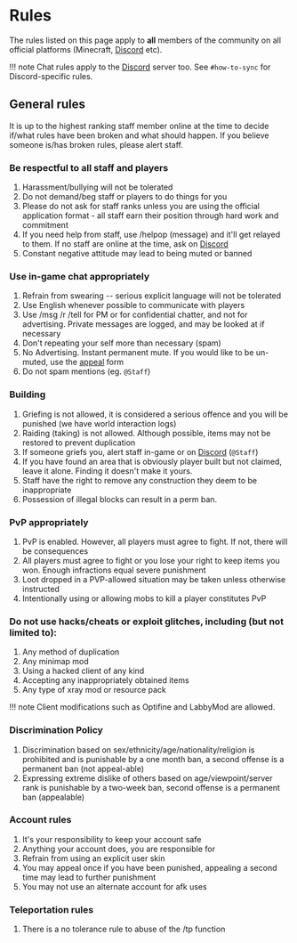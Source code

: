 # Rules

The rules listed on this page apply to **all** members of the community on all official platforms (Minecraft, [Discord](https://discord.left4craft.org) etc).

!!! note
	Chat rules apply to the [Discord](https://discord.left4craft.org) server too. See `#how-to-sync` for Discord-specific rules.

## General rules

It is up to the highest ranking staff member online at the time to decide if/what rules have been broken and what should happen. If you believe someone is/has broken rules, please alert staff.

### Be respectful to all staff and players

1. Harassment/bullying will not be tolerated
2. Do not demand/beg staff or players to do things for you
3. Please do not ask for staff ranks unless you are using the official application format - all staff earn their position through hard work and commitment
4. If you need help from staff, use /helpop (message) and it'll get relayed to them. If no staff are online at the time, ask on [Discord](https://discord.left4craft.org)
5. Constant negative attitude may lead to being muted or banned

### Use in-game chat appropriately

1. Refrain from swearing -- serious explicit language will not be tolerated
2. Use English whenever possible to communicate with players
3. Use /msg /r /tell for PM or for confidential chatter, and not for advertising. Private messages are logged, and may be looked at if necessary
4. Don't repeating your self more than necessary (spam)
5. No Advertising. Instant permanent mute. If you would like to be un-muted, use the [appeal](https://left4.cf/appeal) form
6. Do not spam mentions (eg. `@Staff`)

### Building

1. Griefing is not allowed, it is considered a serious offence and you will be punished (we have world interaction logs)
2. Raiding (taking) is not allowed. Although possible, items may not be restored to prevent duplication
3. If someone griefs you, alert staff in-game or on [Discord](https://discord.left4craft.org) (`@Staff`)
4. If you have found an area that is obviously player built but not claimed, leave it alone. Finding it doesn't make it yours.
5. Staff have the right to remove any construction they deem to be inappropriate
6. Possession of illegal blocks can result in a perm ban.

### PvP appropriately

1. PvP is enabled. However, all players must agree to fight. If not, there will be consequences
2. All players must agree to fight or you lose your right to keep items you won. Enough infractions equal severe punishment
3. Loot dropped in a PVP-allowed situation may be taken unless otherwise instructed
4. Intentionally using or allowing mobs to kill a player constitutes PvP

### Do not use hacks/cheats or exploit glitches, including (but not limited to):

1. Any method of duplication
2. Any minimap mod
3. Using a hacked client of any kind
4. Accepting any inappropriately obtained items
5. Any type of xray mod or resource pack

!!! note
	Client modifications such as Optifine and LabbyMod are allowed.

### Discrimination Policy

1. Discrimination based on sex/ethnicity/age/nationality/religion is prohibited and is punishable by a one month ban, a second offense is a permanent ban (not appeal-able)
2. Expressing extreme dislike of others based on age/viewpoint/server rank is punishable by a two-week ban, second offense is a permanent ban (appealable)

### Account rules

1. It's your responsibility to keep your account safe
2. Anything your account does, you are responsible for
3. Refrain from using an explicit user skin
4. You may appeal once if you have been punished, appealing a second time may lead to further punishment
5. You may not use an alternate account for afk uses

### Teleportation rules

1. There is a no tolerance rule to abuse of the /tp function

